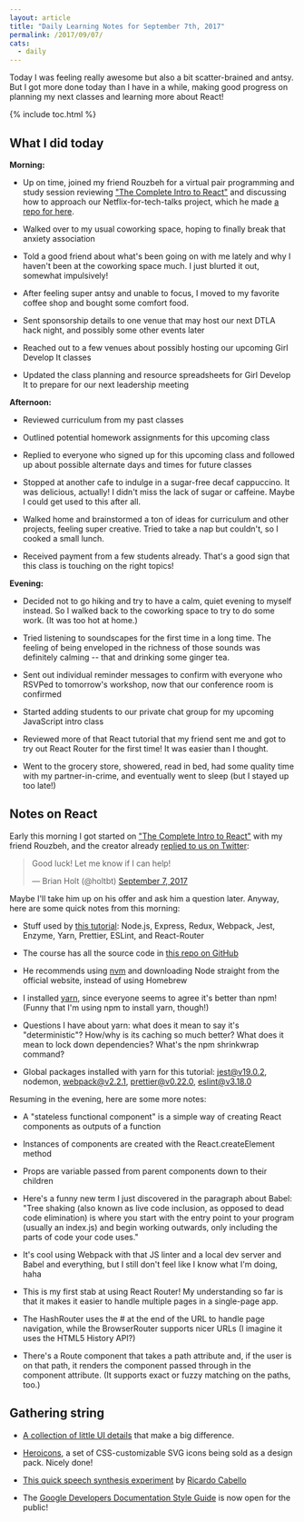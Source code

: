 ```yaml
---
layout: article
title: "Daily Learning Notes for September 7th, 2017"
permalink: /2017/09/07/
cats:
  - daily
---
```


Today I was feeling really awesome but also a bit scatter-brained and antsy. But I got more done today than I have in a while, making good progress on planning my next classes and learning more about React!

{% include toc.html %}


## What I did today

**Morning:**

  - Up on time, joined my friend Rouzbeh for a virtual pair programming and study session reviewing ["The Complete Intro to React"](https://btholt.github.io/complete-intro-to-react/) and discussing how to approach our Netflix-for-tech-talks project, which he made [a repo for here](https://github.com/rouzbeh84/techtalks).

  - Walked over to my usual coworking space, hoping to finally break that anxiety association

  - Told a good friend about what's been going on with me lately and why I haven't been at the coworking space much. I just blurted it out, somewhat impulsively!

  - After feeling super antsy and unable to focus, I moved to my favorite coffee shop and bought some comfort food.

  - Sent sponsorship details to one venue that may host our next DTLA hack night, and possibly some other events later

  - Reached out to a few venues about possibly hosting our upcoming Girl Develop It classes

  - Updated the class planning and resource spreadsheets for Girl Develop It to prepare for our next leadership meeting


**Afternoon:**

  - Reviewed curriculum from my past classes

  - Outlined potential homework assignments for this upcoming class

  - Replied to everyone who signed up for this upcoming class and followed up about possible alternate days and times for future classes

  - Stopped at another cafe to indulge in a sugar-free decaf cappuccino. It was delicious, actually! I didn't miss the lack of sugar or caffeine. Maybe I could get used to this after all.

  - Walked home and brainstormed a ton of ideas for curriculum and other projects, feeling super creative. Tried to take a nap but couldn't, so I cooked a small lunch.

  - Received payment from a few students already. That's a good sign that this class is touching on the right topics!

**Evening:**

  - Decided not to go hiking and try to have a calm, quiet evening to myself instead. So I walked back to the coworking space to try to do some work. (It was too hot at home.)

  - Tried listening to soundscapes for the first time in a long time. The feeling of being enveloped in the richness of those sounds was definitely calming -- that and drinking some ginger tea. 

  - Sent out individual reminder messages to confirm with everyone who RSVPed to tomorrow's workshop, now that our conference room is confirmed

  - Started adding students to our private chat group for my upcoming JavaScript intro class

  - Reviewed more of that React tutorial that my friend sent me and got to try out React Router for the first time! It was easier than I thought.

  - Went to the grocery store, showered, read in bed, had some quality time with my partner-in-crime, and eventually went to sleep (but I stayed up too late!)


## Notes on React

Early this morning I got started on ["The Complete Intro to React"](https://btholt.github.io/complete-intro-to-react/) with my friend Rouzbeh, and the creator already [replied to us on Twitter](https://twitter.com/LearningNerd/status/905805684758913025):

<blockquote class="twitter-tweet" data-lang="en"><p lang="en" dir="ltr">Good luck! Let me know if I can help!</p>&mdash; Brian Holt (@holtbt) <a href="https://twitter.com/holtbt/status/905808516719329280">September 7, 2017</a></blockquote>
<script async src="//platform.twitter.com/widgets.js" charset="utf-8"></script>

Maybe I'll take him up on his offer and ask him a question later. Anyway, here are some quick notes from this morning:

  - Stuff used by [this tutorial](https://btholt.github.io/complete-intro-to-react/): Node.js, Express, Redux, Webpack, Jest, Enzyme, Yarn, Prettier, ESLint, and React-Router

  - The course has all the source code in [this repo on GitHub](https://github.com/btholt/complete-intro-to-react)

  - He recommends using [nvm](https://github.com/creationix/nvm) and downloading Node straight from the official website, instead of using Homebrew

  - I installed [yarn](https://yarnpkg.com/en/), since everyone seems to agree it's better than npm! (Funny that I'm using npm to install yarn, though!)

  - Questions I have about yarn: what does it mean to say it's "deterministic"? How/why is its caching so much better? What does it mean to lock down dependencies? What's the npm shrinkwrap command?

  - Global packages installed with yarn for this tutorial: jest@v19.0.2, nodemon, webpack@v2.2.1, prettier@v0.22.0, eslint@v3.18.0

Resuming in the evening, here are some more notes:

  - A "stateless functional component" is a simple way of creating React components as outputs of a function

  - Instances of components are created with the React.createElement method

  - Props are variable passed from parent components down to their children

  - Here's a funny new term I just discovered in the paragraph about Babel: "Tree shaking (also known as live code inclusion, as opposed to dead code elimination) is where you start with the entry point to your program (usually an index.js) and begin working outwards, only including the parts of code your code uses."

  - It's cool using Webpack with that JS linter and a local dev server and Babel and everything, but I still don't feel like I know what I'm doing, haha

  - This is my first stab at using React Router! My understanding so far is that it makes it easier to handle multiple pages in a single-page app.

  - The HashRouter uses the # at the end of the URL to handle page navigation, while the BrowserRouter supports nicer URLs (I imagine it uses the HTML5 History API?)

  - There's a Route component that takes a path attribute and, if the user is on that path, it renders the component passed through in the component attribute. (It supports exact or fuzzy matching on the paths, too.)

## Gathering string

  - [A collection of little UI details](https://twitter.com/i/moments/880688233641848832) that make a big difference.

  - [Heroicons](http://www.heroicons.com/), a set of CSS-customizable SVG icons being sold as a design pack. Nicely done!

  - [This quick speech synthesis experiment](https://surf-squash.glitch.me/#hello) by [Ricardo Cabello](https://twitter.com/mrdoob)

  - The [Google Developers Documentation Style Guide](https://developers.google.com/style/) is now open for the public!
